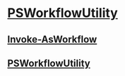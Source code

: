 #  [PSWorkflowUtility](PSWorkflowUtility.md)
##  [Invoke-AsWorkflow](invoke-asworkflow.md)
##  [PSWorkflowUtility](psworkflowutility.md)
